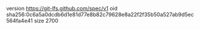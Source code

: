 version https://git-lfs.github.com/spec/v1
oid sha256:0c6a5a0dcdb6d1e81d77e8b82c79628e8a22f2f35b50a527ab9d5ec564fa4e41
size 2700

